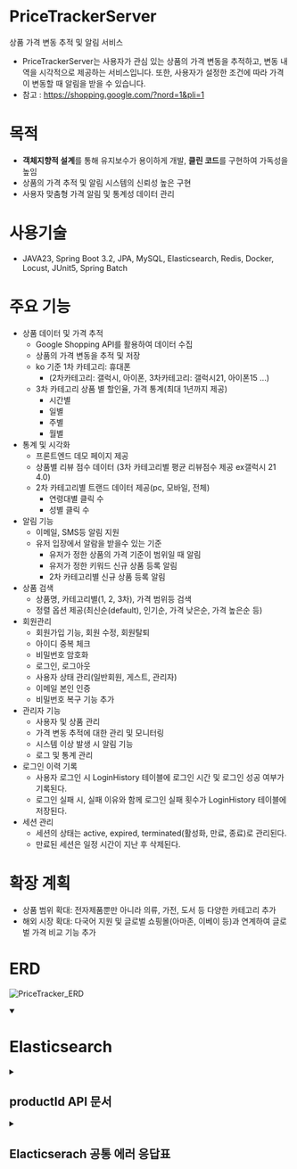 # PriceTrackerServer
상품 가격 변동 추적 및 알림 서비스
- PriceTrackerServer는 사용자가 관심 있는 상품의 가격 변동을 추적하고, 변동 내역을 시각적으로 제공하는 서비스입니다. 또한, 사용자가 설정한 조건에 따라 가격이 변동할 때 알림을 받을 수 있습니다.
- 참고 : https://shopping.google.com/?nord=1&pli=1

# 목적
- **객체지향적 설계**를 통해 유지보수가 용이하게 개발, **클린 코드**를 구현하여 가독성을 높임
- 상품의 가격 추적 및 알림 시스템의 신뢰성 높은 구현
- 사용자 맞춤형 가격 알림 및 통계성 데이터 관리

# 사용기술
- JAVA23, Spring Boot 3.2, JPA, MySQL, Elasticsearch, Redis, Docker, Locust, JUnit5, Spring Batch

# 주요 기능
- 상품 데이터 및 가격 추적
  - Google Shopping API를 활용하여 데이터 수집
  - 상품의 가격 변동을 추적 및 저장
  - ko 기준 1차 카테고리: 휴대폰
    - (2차카테고리: 갤럭시, 아이폰, 3차카테고리: 갤럭시21, 아이폰15 ...)
  - 3차 카테고리 상품 별 할인율, 가격 통계(최대 1년까지 제공)
    - 시간별
    - 일별
    - 주별
    - 월별
- 통계 및 시각화
  - 프론트엔드 데모 페이지 제공
  - 상품별 리뷰 점수 데이터 (3차 카테고리별 평균 리뷰점수 제공 ex갤럭시 21 4.0)
  - 2차 카테고리별 트랜드 데이터 제공(pc, 모바일, 전체)
    - 연령대별 클릭 수
    - 성별 클릭 수
- 알림 기능
  - 이메일, SMS등 알림 지원
  - 유저 입장에서 알람을 받을수 있는 기준
    - 유저가 정한 상품의 가격 기준이 범위일 때 알림
    - 유저가 정한 키워드 신규 상품 등록 알림
    - 2차 카테고리별 신규 상품 등록 알림
- 상품 검색
  - 상품명, 카테고리별(1, 2, 3차), 가격 범위등 검색
  - 정렬 옵션 제공(최신순(default), 인기순, 가격 낮은순, 가격 높은순 등)
- 회원관리
  - 회원가입 기능, 회원 수정, 회원탈퇴
  - 아이디 중복 체크
  - 비밀번호 암호화
  - 로그인, 로그아웃
  - 사용자 상태 관리(일반회원, 게스트, 관리자)
  - 이메일 본인 인증
  - 비밀번호 복구 기능 추가
- 관리자 기능
  - 사용자 및 상품 관리
  - 가격 변동 추적에 대한 관리 및 모니터링
  - 시스템 이상 발생 시 알림 기능
  - 로그 및 통계 관리
- 로그인 이력 기록
  - 사용자 로그인 시 LoginHistory 테이블에 로그인 시간 및 로그인 성공 여부가 기록된다.
  - 로그인 실패 시, 실패 이유와 함께 로그인 실패 횟수가 LoginHistory 테이블에 저장된다.
- 세션 관리
  - 세션의 상태는 active, expired, terminated(활성화, 만료, 종료)로 관리된다.
  - 만료된 세션은 일정 시간이 지난 후 삭제된다.
  
# 확장 계획
- 상품 범위 확대: 전자제품뿐만 아니라 의류, 가전, 도서 등 다양한 카테고리 추가
- 해외 시장 확대: 다국어 지원 및 글로벌 쇼핑몰(아마존, 이베이 등)과 연계하여 글로벌 가격 비교 기능 추가

# ERD
![PriceTracker_ERD](https://github.com/user-attachments/assets/70e545a3-711f-4c2b-952a-b2a0c7f4a98a)

<details open>
  <summary><h1>Elasticsearch</h1></summary>
  <details>
    <summary><h2> productId API 문서</h2></summary>
    <img src="https://github.com/user-attachments/assets/a0b626e7-15a4-4709-b103-1d5684f2aec3" alt="price_tracking_server_elasticsearch_productId" />
      <details open>
        <summary><h2>productId Index mapping 정보</h2></summary>
  
  <pre><code>
  {
    "mappings": {
      "properties": {
        "productId": {
          "type": "keyword"
        },
        "googleProductId": {
          "type": "keyword"
        },
        "productName": {
          "type": "text",
          "fields": {
            "keyword": {
              "type": "keyword"
            }
          }
        },
        "url": {
          "type": "keyword"
        },
        "originalPrice": {
          "type": "double"
        },
        "discountRate": {
          "type": "double"
        },
        "discountPrice": {
          "type": "double"
        },
        "shippingFee": {
          "type": "double"
        },
        "currency": {
          "type": "keyword"
        },
        "status": {
          "type": "keyword"
        },
        "createdAt": {
          "type": "date"
        },
        "categories": {
          "type": "nested",
          "properties": {
            "categoryName": {
              "type": "keyword"
            },
            "categoryLevel": {
              "type": "integer"
            }
          }
        }
      }
    }
  }
  </code></pre>
  </details>

  <details open>
    <summary><h3>요청 파라미터</h3></summary>
    <table border="1">
  <thead>
    <tr>
      <th>파라미터</th>
      <th>타입</th>
      <th>필수 여부</th>
      <th>설명</th>
    </tr>
  </thead>
  <tbody>
    <tr>
      <td>productId</td>
      <td>keyword</td>
      <td>✅ 필수</td>
      <td>상품의 고유 ID (검색 기준)</td>
    </tr>
    <tr>
      <td>googleProductId</td>
      <td>keyword</td>
      <td>✅ 필수</td>
      <td>Google 상품 ID (검색 기준)</td>
    </tr>
    <tr>
      <td>productName</td>
      <td>text</td>
      <td>❌ 선택</td>
      <td>상품 이름 (부분 검색 가능)</td>
    </tr>
    <tr>
      <td>url</td>
      <td>keyword</td>
      <td>❌ 선택</td>
      <td>상품 상세 페이지 URL</td>
    </tr>
    <tr>
      <td>originalPrice</td>
      <td>double</td>
      <td>❌ 선택</td>
      <td>원래 가격</td>
    </tr>
    <tr>
      <td>discountRate</td>
      <td>double</td>
      <td>❌ 선택</td>
      <td>할인율 (%) (범위 검색 가능)</td>
    </tr>
    <tr>
      <td>discountPrice</td>
      <td>double</td>
      <td>❌ 선택</td>
      <td>할인 가격 (범위 검색 가능)</td>
    </tr>
    <tr>
      <td>shippingFee</td>
      <td>double</td>
      <td>❌ 선택</td>
      <td>배송비 (범위 검색 가능)</td>
    </tr>
    <tr>
      <td>currency</td>
      <td>keyword</td>
      <td>❌ 선택</td>
      <td>통화 단위 (예: USD, KRW)</td>
    </tr>
    <tr>
      <td>status</td>
      <td>keyword</td>
      <td>❌ 선택</td>
      <td>상품 상태 (예: 새상품, 중고상품)</td>
    </tr>
    <tr>
      <td>createdAt</td>
      <td>date</td>
      <td>❌ 선택</td>
      <td>상품 등록 날짜 (범위 검색 가능)</td>
    </tr>
    <tr>
      <td>categories.categoryName</td>
      <td>keyword</td>
      <td>❌ 선택</td>
      <td>카테고리 이름 (부분 검색 가능)</td>
    </tr>
    <tr>
      <td>categories.categoryLevel</td>
      <td>integer</td>
      <td>❌ 선택</td>
      <td>카테고리 레벨 (1, 2, 3) (범위 검색 가능)</td>
    </tr>
  </tbody>
</table>

  </details>
  <details open><summary><h3>예시 요청</h3></summary>
    <pre><code>
GET /productId/_search
{
  "query": {
    "bool": {
      "must": [
        { "term": { "productId": "P123456" } },
        { "term": { "googleProductId": "13534607668259865762" } },
        { "range": { "createdAt": { "gte": "2025-03-07T00:00:00Z", "lte": "2025-03-07T23:59:59Z" } } },
        { "term": { "status": "새상품" } }
      ]
    }
  }
}
</code></pre>
    
  </details>
  <details open><summary><h3>예시 응답</h3></summary>
    <pre><code>
{
  "hits": {
    "total": { "value": 1, "relation": "eq" },
    "hits": [
      {
        "_index": "productId",
        "_id": "P123456",
        "_source": {
          "productId": "P123456",
          "googleProductId": "13534607668259865762",
          "productName": "갤럭시 25 자급제(네이비, 256GB)",
          "url": "https://www.google.com/shopping/product/1?gl=kr&prds=pid:13534607668259865762",
          "originalPrice": 1126000,
          "discountPrice": 1126000,
          "currency": "KRW",
          "status": "새상품",
          "createdAt": "2025-03-07T06:00:00Z",
          "categories": [
            {
              "categoryName": "휴대폰",
              "categoryLevel": 1
            },
            {
              "categoryName": "갤럭시",
              "categoryLevel": 2
            },
            {
              "categoryName": "갤럭시 25",
              "categoryLevel": 3
            }
          ]
        }
      }
    ]
  }
}
    </code></pre>
    
  </details>
  <details open><summary><h3>응답 파라미터</h3></summary>
    <table>
  <thead>
    <tr>
      <th>파라미터</th>
      <th>타입</th>
      <th>설명</th>
    </tr>
  </thead>
  <tbody>
    <tr>
      <td>productId</td>
      <td>keyword</td>
      <td>상품의 고유 ID</td>
    </tr>
    <tr>
      <td>googleProductId</td>
      <td>keyword</td>
      <td>Google 상품 ID</td>
    </tr>
    <tr>
      <td>productName</td>
      <td>text</td>
      <td>상품 이름 (부분 검색 가능)</td>
    </tr>
    <tr>
      <td>url</td>
      <td>keyword</td>
      <td>상품 상세 페이지 URL</td>
    </tr>
    <tr>
      <td>originalPrice</td>
      <td>double</td>
      <td>원래 가격</td>
    </tr>
    <tr>
      <td>discountRate</td>
      <td>double</td>
      <td>할인율 (%)</td>
    </tr>
    <tr>
      <td>discountPrice</td>
      <td>double</td>
      <td>할인 적용된 가격</td>
    </tr>
    <tr>
      <td>shippingFee</td>
      <td>double</td>
      <td>배송비</td>
    </tr>
    <tr>
      <td>currency</td>
      <td>keyword</td>
      <td>가격의 통화 단위 (예: USD, KRW)</td>
    </tr>
    <tr>
      <td>status</td>
      <td>keyword</td>
      <td>상품 상태 (새상품, 중고상품 등)</td>
    </tr>
    <tr>
      <td>createdAt</td>
      <td>date</td>
      <td>상품 등록 날짜</td>
    </tr>
    <tr>
      <td>categories</td>
      <td>nested</td>
      <td>카테고리 정보 (배열)</td>
    </tr>
    <tr>
      <td>categories.categoryName</td>
      <td>keyword</td>
      <td>카테고리 이름</td>
    </tr>
    <tr>
      <td>categories.categoryLevel</td>
      <td>integer</td>
      <td>카테고리 레벨 (1, 2, 3)</td>
    </tr>
  </tbody>
</table>
  </details>

</details>

  <details><summary><h2>Elacticserach 공통 에러 응답표</h2></summary>
    <table>
  <thead>
    <tr>
      <th>HTTP 상태</th>
      <th>에러 코드</th>
      <th>에러 메시지</th>
    </tr>
  </thead>
  <tbody>
    <tr>
      <td>400</td>
      <td>Bad Request</td>
      <td>잘못된 요청입니다.</td>
    </tr>
    <tr>
      <td>404</td>
      <td>Not Found</td>
      <td>요청된 인덱스를 찾을 수 없습니다.</td>
    </tr>
    <tr>
      <td>500</td>
      <td>Internal Server Error</td>
      <td>서버 내부 오류가 발생했습니다.</td>
    </tr>
    <tr>
      <td>409</td>
      <td>Conflict</td>
      <td>버전 충돌이 발생했습니다.</td>
    </tr>
    <tr>
      <td>403</td>
      <td>Forbidden</td>
      <td>권한이 부족합니다.</td>
    </tr>
  </tbody>
</table>

  </details>
